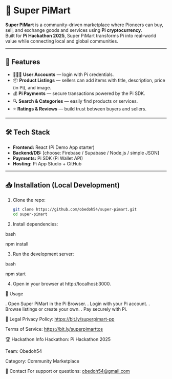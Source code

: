 # 🛒 Super PiMart

**Super PiMart** is a community-driven marketplace where Pioneers can buy, sell, and exchange goods and services using **Pi cryptocurrency**.  
Built for **Pi Hackathon 2025**, Super PiMart transforms Pi into real-world value while connecting local and global communities.  

---

## 🚀 Features
- 🧑‍🤝‍🧑 **User Accounts** — login with Pi credentials.  
- 📦 **Product Listings** — sellers can add items with title, description, price (in Pi), and image.  
- 💰 **Pi Payments** — secure transactions powered by the Pi SDK.  
- 🔍 **Search & Categories** — easily find products or services.  
- ⭐ **Ratings & Reviews** — build trust between buyers and sellers.  

---

## 🛠️ Tech Stack
- **Frontend:** React (Pi Demo App starter)  
- **Backend/DB:** [choose: Firebase / Supabase / Node.js / simple JSON]  
- **Payments:** Pi SDK (Pi Wallet API)  
- **Hosting:** Pi App Studio + GitHub  

---

## 📥 Installation (Local Development)
1. Clone the repo:
   ```bash
   git clone https://github.com/obedoh54/super-pimart.git
   cd super-pimart

2. Install dependencies:

bash

npm install

3. Run the development server:

bash

npm start

4. Open in your browser at http://localhost:3000.


📱 Usage

. Open Super PiMart in the Pi Browser.
. Login with your Pi account.
. Browse listings or create your own.
. Pay securely with Pi.

📜 Legal
Privacy Policy: https://bit.ly/superpimart-pp

Terms of Service: https://bit.ly/superpimarttos

🏆 Hackathon Info
Hackathon: Pi Hackathon 2025

Team: Obedoh54

Category: Community Marketplace

📧 Contact
For support or questions:
obedoh54@gmail.com
